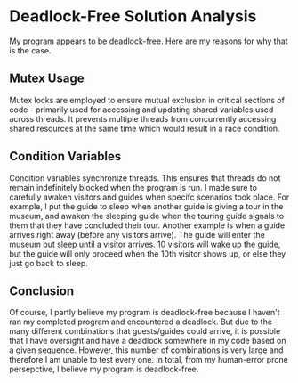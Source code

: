 # Deadlock-Free Solution Analysis

My program appears to be deadlock-free. Here are my reasons for why that is the case.

## Mutex Usage
Mutex locks are employed to ensure mutual exclusion in critical sections of code - primarily used for accessing and updating shared variables used across threads. It prevents multiple threads from concurrently accessing shared resources at the same time which would result in a race condition.

## Condition Variables
Condition variables synchronize threads. This ensures that threads do not remain indefinitely blocked when the program is run. I made sure to carefully awaken visitors and guides when specifc scenarios took place. For example, I put the guide to sleep when another guide is giving a tour in the museum, and awaken the sleeping guide when the touring guide signals to them that they have concluded their tour. Another example is when a guide arrives right away (before any visitors arrive). The guide will enter the museum but sleep until a visitor arrives. 10 visitors will wake up the guide, but the guide will only proceed when the 10th visitor shows up, or else they just go back to sleep.

## Conclusion

Of course, I partly believe my program is deadlock-free because I haven't ran my completed program and encountered a deadlock. But due to the many different combinations that guests/guides could arrive, it is possible that I have oversight and have a deadlock somewhere in my code based on a given sequence. However, this number of combinations is very large and therefore I am unable to test every one. In total, from my human-error prone persepctive, I believe my program is deadlock-free.